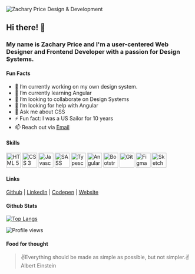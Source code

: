 ![Zachary Price Design & Development](https://user-images.githubusercontent.com/870971/194938740-1a6fa24f-10ab-4ad6-aa87-1c6edfe37cf7.png)

## Hi there! 👋
### My name is Zachary Price and I'm a user-centered Web Designer and Frontend Developer with a passion for Design Systems.

#### Fun Facts
- 🔭 I’m currently working on my own design system. 
- 🌱 I’m currently learning Angular 
- 👯 I’m looking to collaborate on Design Systems 
- 🤔 I’m looking for help with Angular 
- 💬 Ask me about CSS 
- ⚡ Fun fact: I was a US Sailor for 10 years 
- 📫 Reach out via [Email](mailto:zacharyprice@users.noreply.github.com)

#### Skills
<p align="left">
  <img src="https://cdn.jsdelivr.net/gh/devicons/devicon/icons/html5/html5-original.svg" alt="HTML 5" width="40" height="40" />
  <img src="https://cdn.jsdelivr.net/gh/devicons/devicon/icons/css3/css3-original.svg" alt="CSS 3" width="40" height="40" />
  <img src="https://cdn.jsdelivr.net/gh/devicons/devicon/icons/javascript/javascript-original.svg" alt="Javascript" width="40" height="40" />
  <img src="https://cdn.jsdelivr.net/gh/devicons/devicon/icons/sass/sass-original.svg" alt="SASS" width="40" height="40" />
  <img src="https://cdn.jsdelivr.net/gh/devicons/devicon/icons/typescript/typescript-original.svg" alt="Typescript" width="40" height="40" />
  <img src="https://cdn.jsdelivr.net/gh/devicons/devicon/icons/angularjs/angularjs-original.svg" alt="Angular" width="40" height="40" />
  <img src="https://cdn.jsdelivr.net/gh/devicons/devicon/icons/bootstrap/bootstrap-original.svg" alt="Bootstrap" width="40" height="40" />
  <img src="https://cdn.jsdelivr.net/gh/devicons/devicon/icons/git/git-original.svg" alt="Git" width="40" height="40" />
  <img src="https://cdn.jsdelivr.net/gh/devicons/devicon/icons/figma/figma-original.svg" alt="Figma" width="40" height="40" />
  <img src="https://cdn.jsdelivr.net/gh/devicons/devicon/icons/sketch/sketch-original.svg" alt="Sketch" width="40" height="40" />
</p>

#### Links
<p align="left">
  <a href="https://github.com/zacharyprice">Github</a> | <a href="https://www.linkedin.com/in/zachary-price/">LinkedIn</a> | <a href="https://codepen.io/zachary_price">Codepen</a> | <a href="https://zachary-price.com">Website</a>
</p>

#### Github Stats
[![Top Langs](https://github-readme-stats.vercel.app/api/top-langs/?username=zacharyprice)](https://github.com/anuraghazra/github-readme-stats)

![Profile views](https://gpvc.arturio.dev/zacharyprice)

#### Food for thought
> ✌Everything should be made as simple as possible, but not simpler.✌
> Albert Einstein
